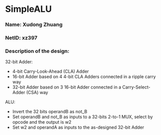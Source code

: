 # SimpleALU
### Name: Xudong Zhuang
### NetID: xz397
### Description of the design:
32-bit Adder:
* 4-bit Carry-Look-Ahead (CLA) Adder
* 16-bit Adder based on 4 4-bit CLA Adders connected in a ripple carry way
* 32-bit Adder based on 3 16-bit Adder connected in a Carry-Select-Adder (CSA) way

ALU:
* Invert the 32 bits operandB as not_B
* Set operandB and not_B as inputs to a 32-bits 2-to-1 MUX, select by opcode and the output is w2
* Set w2 and operandA as inputs to the as-designed 32-bit Adder

